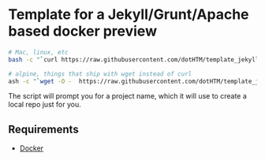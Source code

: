 # Template for a Jekyll/Grunt/Apache based docker preview

```bash
# Mac, linux, etc
bash -c "`curl https://raw.githubusercontent.com/dotHTM/template_jekyll/master/get_template.sh`"

# alpine, things that ship with wget instead of curl
ash -c "`wget -O -  https://raw.githubusercontent.com/dotHTM/template_jekyll/master/get_template.sh`"
```

The script will prompt you for a project name, which it will use to create a local repo just for you.

## Requirements

- [Docker](https://www.docker.com)

